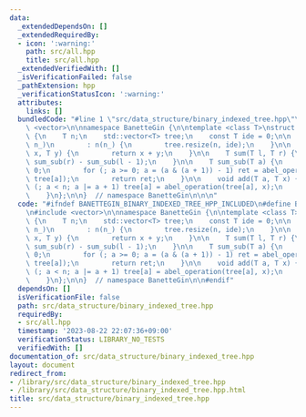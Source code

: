 ```yaml
---
data:
  _extendedDependsOn: []
  _extendedRequiredBy:
  - icon: ':warning:'
    path: src/all.hpp
    title: src/all.hpp
  _extendedVerifiedWith: []
  _isVerificationFailed: false
  _pathExtension: hpp
  _verificationStatusIcon: ':warning:'
  attributes:
    links: []
  bundledCode: "#line 1 \"src/data_structure/binary_indexed_tree.hpp\"\n\n\n\n#include\
    \ <vector>\n\nnamespace BanetteGin {\n\ntemplate <class T>\nstruct binary_indexed_tree\
    \ {\n    T n;\n    std::vector<T> tree;\n    const T ide = 0;\n\n    binary_indexed_tree(T\
    \ n_)\n        : n(n_) {\n        tree.resize(n, ide);\n    }\n\n    T abel_operation(T\
    \ x, T y) {\n        return x + y;\n    }\n\n    T sum(T l, T r) {\n        return\
    \ sum_sub(r) - sum_sub(l - 1);\n    }\n\n    T sum_sub(T a) {\n        T ret =\
    \ 0;\n        for (; a >= 0; a = (a & (a + 1)) - 1) ret = abel_operation(ret,\
    \ tree[a]);\n        return ret;\n    }\n\n    void add(T a, T x) {\n        for\
    \ (; a < n; a |= a + 1) tree[a] = abel_operation(tree[a], x);\n        return;\n\
    \    }\n};\n\n}  // namespace BanetteGin\n\n\n"
  code: "#ifndef BANETTEGIN_BINARY_INDEXED_TREE_HPP_INCLUDED\n#define BANETTEGIN_BINARY_INDEXED_TREE_HPP_INCLUDED\n\
    \n#include <vector>\n\nnamespace BanetteGin {\n\ntemplate <class T>\nstruct binary_indexed_tree\
    \ {\n    T n;\n    std::vector<T> tree;\n    const T ide = 0;\n\n    binary_indexed_tree(T\
    \ n_)\n        : n(n_) {\n        tree.resize(n, ide);\n    }\n\n    T abel_operation(T\
    \ x, T y) {\n        return x + y;\n    }\n\n    T sum(T l, T r) {\n        return\
    \ sum_sub(r) - sum_sub(l - 1);\n    }\n\n    T sum_sub(T a) {\n        T ret =\
    \ 0;\n        for (; a >= 0; a = (a & (a + 1)) - 1) ret = abel_operation(ret,\
    \ tree[a]);\n        return ret;\n    }\n\n    void add(T a, T x) {\n        for\
    \ (; a < n; a |= a + 1) tree[a] = abel_operation(tree[a], x);\n        return;\n\
    \    }\n};\n\n}  // namespace BanetteGin\n\n#endif"
  dependsOn: []
  isVerificationFile: false
  path: src/data_structure/binary_indexed_tree.hpp
  requiredBy:
  - src/all.hpp
  timestamp: '2023-08-22 22:07:36+09:00'
  verificationStatus: LIBRARY_NO_TESTS
  verifiedWith: []
documentation_of: src/data_structure/binary_indexed_tree.hpp
layout: document
redirect_from:
- /library/src/data_structure/binary_indexed_tree.hpp
- /library/src/data_structure/binary_indexed_tree.hpp.html
title: src/data_structure/binary_indexed_tree.hpp
---
```

